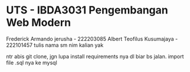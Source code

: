 # UTS - IBDA3031 Pengembangan Web Modern

Frederick Armando jerusha - 222203085
Albert Teofilus Kusumajaya - 222101457
tulis nama sm nim kalian yak

<p>
ntr abis git clone, jgn lupa install requirements nya dl biar bs jalan.
import file .sql nya ke mysql
</p>